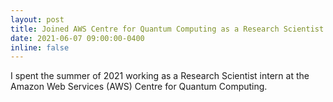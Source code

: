 ```yaml
---
layout: post
title: Joined AWS Centre for Quantum Computing as a Research Scientist!
date: 2021-06-07 09:00:00-0400
inline: false
---
```


I spent the summer of 2021 working as a Research Scientist intern at the Amazon Web Services (AWS) Centre for Quantum Computing. 